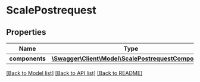 # ScalePostrequest

## Properties
Name | Type | Description | Notes
------------ | ------------- | ------------- | -------------
**components** | [**\Swagger\Client\Model\ScalePostrequestComponents**](ScalePostrequestComponents.md) |  | [optional] 

[[Back to Model list]](../README.md#documentation-for-models) [[Back to API list]](../README.md#documentation-for-api-endpoints) [[Back to README]](../README.md)


